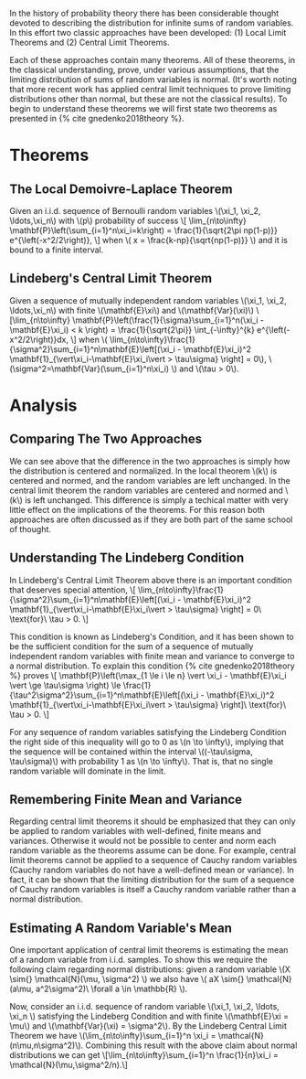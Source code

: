 ---
---
In the history of probability theory there has been considerable thought devoted to describing the distribution for infinite sums of random variables. In this effort two classic approaches have been developed: (1) Local Limit Theorems and (2) Central Limit Theorems.

Each of these approaches contain many theorems. All of these theorems, in the classical understanding, prove, under various assumptions, that the limiting distribution of sums of random variables is normal. (It's worth noting that more recent work has applied central limit techniques to prove limiting distributions other than normal, but these are not the classical results). To begin to understand these theorems we will first state two theorems as presented in {% cite gnedenko2018theory %}.

# Theorems

## The Local Demoivre-Laplace Theorem

Given an i.i.d. sequence of Bernoulli random variables \\(\xi_1, \xi_2, \ldots,\xi_n\\) with \\(p\\) probability of success \\[ \lim_{n\to\infty} \mathbf{P}\left(\sum_{i=1}^n\xi_i=k\right) = \frac{1}{\sqrt{2\pi np(1-p)}} e^{\left(-x^2/2\right)}, \\] when \\( x = \frac{k-np}{\sqrt{np(1-p)}} \\) and it is bound to a finite interval.

## Lindeberg's Central Limit Theorem

Given a sequence of mutually independent random variables \\(\xi_1, \xi_2, \ldots,\xi_n\\) with finite \\(\mathbf{E}\xi\\) and \\(\mathbf{Var}(\xi)\\) \\[\lim_{n\to\infty} \mathbf{P}\left(\frac{1}{\sigma}\sum_{i=1}^n\(\xi_i -\mathbf{E}\xi_i) < k \right) = \frac{1}{\sqrt{2\pi}} \int_{-\infty}^{k} e^{\left(-x^2/2\right)}dx, \\] when \\( \\lim_{n\to\infty}\frac{1}{\sigma^2}\sum_{i=1}^n\mathbf{E}\left[(\xi_i - \mathbf{E}\xi_i)^2 \mathbf{1}\_{\vert\xi_i-\mathbf{E}\xi_i\vert > \tau\sigma} \right] = 0\\), \\(\sigma^2=\mathbf{Var}(\sum_{i=1}^n\xi_i) \\) and \\(\tau > 0\\).

# Analysis

## Comparing The Two Approaches

We can see above that the difference in the two approaches is simply how the distribution is centered and normalized. In the local theorem \\(k\\) is centered and normed, and the random variables are left unchanged. In the central limit theorem the random variables are centered and normed and \\(k\\) is left unchanged. This difference is simply a techical matter with very little effect on the implications of the theorems. For this reason both approaches are often discussed as if they are both part of the same school of thought.

## Understanding The Lindeberg Condition
In Lindeberg's Central Limit Theorem above there is an important condition that deserves special attention, \\[ \lim_{n\to\infty}\frac{1}{\sigma^2}\sum_{i=1}^n\mathbf{E}\left[(\xi_i - \mathbf{E}\xi_i)^2 \mathbf{1}\_{\vert\xi_i-\mathbf{E}\xi_i\vert > \tau\sigma} \right] = 0\ \text{for}\ \tau > 0. \\]

This condition is known as Lindeberg's Condition, and it has been shown to be the sufficient condition for the sum of a sequence of mutually independent random variables with finite mean and variance to converge to a normal distribution. To explain this condition {% cite gnedenko2018theory %} proves \\[ \mathbf{P}\left(\max_{1 \le i \le n} \vert \xi_i - \mathbf{E}\xi_i \vert \ge \tau\sigma \right) \le \frac{1}{\tau^2\sigma^2}\sum_{i=1}^n\mathbf{E}\left[(\xi_i - \mathbf{E}\xi_i)^2 \mathbf{1}\_{\vert\xi_i-\mathbf{E}\xi_i\vert > \tau\sigma} \right]\ \text{for}\ \tau > 0. \\]

For any sequence of random variables satisfying the Lindeberg Condition the right side of this inequality will go to 0 as \\(n \to \infty\\), implying that the sequence will be contained within the interval \\((-\tau\sigma, \tau\sigma)\\) with probability 1 as \\(n \to \infty\\). That is, that no single random variable will dominate in the limit. 

## Remembering Finite Mean and Variance

Regarding central limit theorems it should be emphasized that they can only be applied to random variables with well-defined, finite means and variances. Otherwise it would not be possible to center and norm each random variable as the theorems assume can be done. For example, central limit theorems cannot be applied to a sequence of Cauchy random variables (Cauchy random variables do not have a well-defined mean or variance). In fact, it can be shown that the limiting distribution for the sum of a sequence of Cauchy random variables is itself a Cauchy random variable rather than a normal distribution.

## Estimating A Random Variable's Mean

One important application of central limit theorems is estimating the mean of a random variable from i.i.d. samples. To show this we require the following claim regarding normal distributions: given a random variable \\(X \sim{} \mathcal{N}(\mu, \sigma^2) \\) we also have \\( aX \sim{} \mathcal{N}(a\mu, a^2\sigma^2)\ \forall a \in \mathbb{R} \\).

Now, consider an i.i.d. sequence of random variable \\(\xi_1, \xi_2, \ldots, \xi_n \\) satisfying the Lindeberg Condition and with finite \\(\mathbf{E}\xi = \mu\\) and \\(\mathbf{Var}(\xi) = \sigma^2\\). By the Lindeberg Central Limit Theorem we have \\(\lim_{n\to\infty}\sum_{i=1}^n \xi_i = \mathcal{N}(n\mu,n\sigma^2)\\). Combining this result with the above claim about normal distributions we can get \\[\lim_{n\to\infty}\sum_{i=1}^n \frac{1}{n}\xi_i = \mathcal{N}(\mu,\sigma^2/n).\\]
